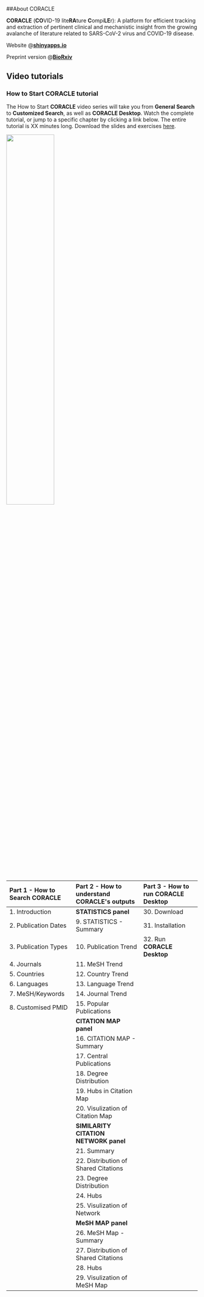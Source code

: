 

#                                        

​                    

##About CORACLE

**CORACLE** (**CO**VID-19 lite**RA**ture **C**ompi**LE**r): A platform for efficient tracking and extraction of pertinent clinical and mechanistic insight from the growing avalanche of literature related to SARS-CoV-2 virus and COVID-19 disease.

Website @[**shinyapps.io**](https://datahub.shinyapps.io/CORACLE/)

Preprint version @[**BioRxiv**]()

## Video tutorials

### How to Start CORACLE tutorial

The How to Start **CORACLE** video series will take you from **General Search** to **Customized Search**, as well as **CORACLE Desktop**. Watch the complete tutorial, or jump to a specific chapter by clicking a link below. The entire tutorial is XX minutes long. Download the slides and exercises [here](https://github.com/clisweden/coracle_shiny/tree/master/tutorials).

[<img src="https://img.youtube.com/vi/KGrZAJkhmjc/hqdefault.jpg" width="50%">](https://youtu.be/KGrZAJkhmjc)



| Part 1 - How to Search CORACLE | Part 2 - How to understand CORACLE's outputs | Part 3 - How to run CORACLE Desktop |
| :----------------------------- | :------------------------------------------- | :---------------------------------- |
| 1. Introduction                | **STATISTICS panel**                         | 30. Download                        |
| 2. Publication Dates           | 9. STATISTICS - Summary                      | 31. Installation                    |
| 3. Publication Types           | 10. Publication Trend                        | 32. Run **CORACLE Desktop**         |
| 4. Journals                    | 11. MeSH Trend                               |                                     |
| 5. Countries                   | 12. Country Trend                            |                                     |
| 6. Languages                   | 13. Language Trend                           |                                     |
| 7. MeSH/Keywords               | 14. Journal Trend                            |                                     |
| 8. Customised PMID             | 15. Popular Publications                     |                                     |
|                                | **CITATION MAP panel**                       |                                     |
|                                | 16. CITATION MAP - Summary                   |                                     |
|                                | 17. Central Publications                     |                                     |
|                                | 18. Degree Distribution                      |                                     |
|                                | 19. Hubs in Citation Map                     |                                     |
|                                | 20. Visulization of Citation Map             |                                     |
|                                | **SIMILARITY CITATION NETWORK panel**        |                                     |
|                                | 21. Summary                                  |                                     |
|                                | 22. Distribution of Shared Citations         |                                     |
|                                | 23. Degree Distribution                      |                                     |
|                                | 24. Hubs                                     |                                     |
|                                | 25. Visulization of Network                  |                                     |
|                                | **MeSH MAP panel**                           |                                     |
|                                | 26. MeSH Map - Summary                       |                                     |
|                                | 27. Distribution of Shared Citations         |                                     |
|                                | 28. Hubs                                     |                                     |
|                                | 29. Visulization of MeSH Map                 |                                     |





